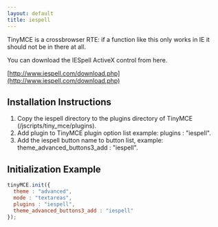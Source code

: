 ```yaml
---
layout: default
title: iespell
---
```


TinyMCE is a crossbrowser RTE: if a function like this only works in IE it should not be in there at all.

You can download the IESpell ActiveX control from here.

[http://www.iespell.com/download.php](http://www.iespell.com/download.php)

## Installation Instructions

1.  Copy the iespell directory to the plugins directory of TinyMCE (/jscripts/tiny_mce/plugins).
2.  Add plugin to TinyMCE plugin option list example: plugins : "iespell".
3.  Add the iespell button name to button list, example: theme_advanced_buttons3_add : "iespell".

## Initialization Example

```js
tinyMCE.init({
  theme : "advanced",
  mode : "textareas",
  plugins : "iespell",
  theme_advanced_buttons3_add : "iespell"
});
```
